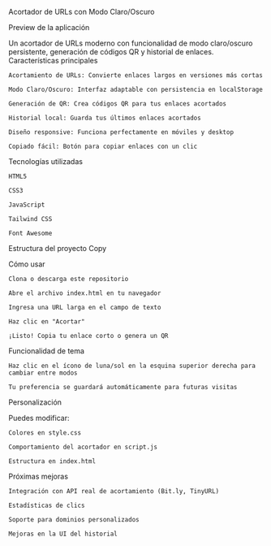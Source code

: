 Acortador de URLs con Modo Claro/Oscuro

Preview de la aplicación

Un acortador de URLs moderno con funcionalidad de modo claro/oscuro persistente, generación de códigos QR y historial de enlaces.
Características principales

    Acortamiento de URLs: Convierte enlaces largos en versiones más cortas

    Modo Claro/Oscuro: Interfaz adaptable con persistencia en localStorage

    Generación de QR: Crea códigos QR para tus enlaces acortados

    Historial local: Guarda tus últimos enlaces acortados

    Diseño responsive: Funciona perfectamente en móviles y desktop

    Copiado fácil: Botón para copiar enlaces con un clic

Tecnologías utilizadas

    HTML5

    CSS3

    JavaScript

    Tailwind CSS

    Font Awesome

Estructura del proyecto
Copy


Cómo usar

    Clona o descarga este repositorio

    Abre el archivo index.html en tu navegador

    Ingresa una URL larga en el campo de texto

    Haz clic en "Acortar"

    ¡Listo! Copia tu enlace corto o genera un QR

Funcionalidad de tema

    Haz clic en el ícono de luna/sol en la esquina superior derecha para cambiar entre modos

    Tu preferencia se guardará automáticamente para futuras visitas

Personalización

Puedes modificar:

    Colores en style.css

    Comportamiento del acortador en script.js

    Estructura en index.html

Próximas mejoras

    Integración con API real de acortamiento (Bit.ly, TinyURL)

    Estadísticas de clics

    Soporte para dominios personalizados

    Mejoras en la UI del historial